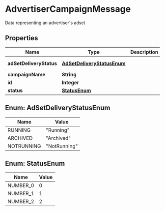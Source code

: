 

# AdvertiserCampaignMessage

Data representing an advertiser's adset

## Properties

| Name | Type | Description | Notes |
|------------ | ------------- | ------------- | -------------|
|**adSetDeliveryStatus** | [**AdSetDeliveryStatusEnum**](#AdSetDeliveryStatusEnum) |  |  [optional] [readonly] |
|**campaignName** | **String** |  |  [optional] |
|**id** | **Integer** |  |  [optional] |
|**status** | [**StatusEnum**](#StatusEnum) |  |  [optional] |



## Enum: AdSetDeliveryStatusEnum

| Name | Value |
|---- | -----|
| RUNNING | &quot;Running&quot; |
| ARCHIVED | &quot;Archived&quot; |
| NOTRUNNING | &quot;NotRunning&quot; |



## Enum: StatusEnum

| Name | Value |
|---- | -----|
| NUMBER_0 | 0 |
| NUMBER_1 | 1 |
| NUMBER_2 | 2 |



